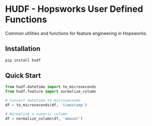 # HUDF - Hopsworks User Defined Functions

Common utilities and functions for feature engineering in Hopsworks.

## Installation
```bash
pip install hudf
```

## Quick Start
```python
from hudf.datetime import to_microseconds
from hudf.feature import normalize_column

# Convert datetime to microseconds
df = to_microseconds(df, 'timestamp')

# Normalize a numeric column
df = normalize_column(df, 'amount')
```